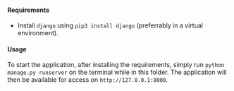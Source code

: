 
#### Requirements
- Install `django` using `pip3 install django` (preferrably in a virtual environment).

#### Usage
To start the application, after installing the requirements, simply run `python manage.py runserver` on the terminal while in this folder. The application will then be available for access on `http://127.0.0.1:8000`.
